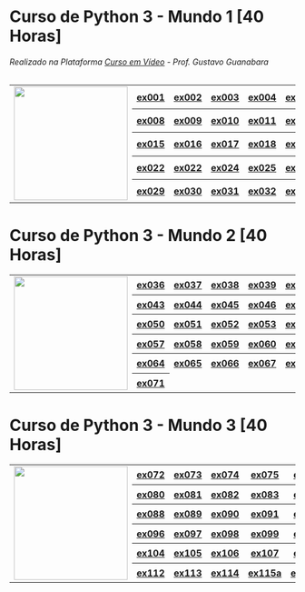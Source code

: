 # Curso de Python 3 - Mundo 1  [40 Horas]
###### Realizado na Plataforma [Curso em Vídeo](https://www.cursoemvideo.com/) - Prof. Gustavo Guanabara
<table style="border-collapse: collapse;">
    <tr>
        <td rowspan="5"><img src="https://github.com/d1000so/curso-de-python-3/blob/main/Python/Python3%E2%80%93Mundo1.png" width="200px"></td>
        <th><a href="https://github.com/d1000so/curso-de-python-3/blob/main/Python/ex001.py">ex001</a></th>
        <th><a href="https://github.com/d1000so/curso-de-python-3/blob/main/Python/ex002.py">ex002</a></th>
        <th><a href="https://github.com/d1000so/curso-de-python-3/blob/main/Python/ex003.py">ex003</a></th>
        <th><a href="https://github.com/d1000so/curso-de-python-3/blob/main/Python/ex004.py">ex004</a></th>
        <th><a href="https://github.com/d1000so/curso-de-python-3/blob/main/Python/ex005.py">ex005</a></th>
        <th><a href="https://github.com/d1000so/curso-de-python-3/blob/main/Python/ex006.py">ex006</a></th>
        <th><a href="https://github.com/d1000so/curso-de-python-3/blob/main/Python/ex007.py">ex007</a></th>
    </tr>
    <tr>
        <th><a href="https://github.com/d1000so/curso-de-python-3/blob/main/Python/ex008.py">ex008</a></th>
        <th><a href="https://github.com/d1000so/curso-de-python-3/blob/main/Python/ex009.py">ex009</a></th>
        <th><a href="https://github.com/d1000so/curso-de-python-3/blob/main/Python/ex010.py">ex010</a></th>
        <th><a href="https://github.com/d1000so/curso-de-python-3/blob/main/Python/ex011.py">ex011</a></th>
        <th><a href="https://github.com/d1000so/curso-de-python-3/blob/main/Python/ex012.py">ex012</a></th>
        <th><a href="https://github.com/d1000so/curso-de-python-3/blob/main/Python/ex013.py">ex013</a></th>
        <th><a href="https://github.com/d1000so/curso-de-python-3/blob/main/Python/ex014.py">ex014</a></th>
    </tr>
    <tr>
        <th><a href="https://github.com/d1000so/curso-de-python-3/blob/main/Python/ex015.py">ex015</a></th>
        <th><a href="https://github.com/d1000so/curso-de-python-3/blob/main/Python/ex016.py">ex016</a></th>
        <th><a href="https://github.com/d1000so/curso-de-python-3/blob/main/Python/ex017.py">ex017</a></th>
        <th><a href="https://github.com/d1000so/curso-de-python-3/blob/main/Python/ex018.py">ex018</a></th>
        <th><a href="https://github.com/d1000so/curso-de-python-3/blob/main/Python/ex019.py">ex019</a></th>
        <th><a href="https://github.com/d1000so/curso-de-python-3/blob/main/Python/ex020.py">ex020</a></th>
        <th><a href="https://github.com/d1000so/curso-de-python-3/blob/main/Python/ex021.py">ex021</a></th>
    </tr>
    <tr>
        <th><a href="https://github.com/d1000so/curso-de-python-3/blob/main/Python/ex022.py">ex022</a></th>
        <th><a href="https://github.com/d1000so/curso-de-python-3/blob/main/Python/ex023.py">ex022</a></th>
        <th><a href="https://github.com/d1000so/curso-de-python-3/blob/main/Python/ex024.py">ex024</a></th>
        <th><a href="https://github.com/d1000so/curso-de-python-3/blob/main/Python/ex025.py">ex025</a></th>
        <th><a href="https://github.com/d1000so/curso-de-python-3/blob/main/Python/ex026.py">ex026</a></th>
        <th><a href="https://github.com/d1000so/curso-de-python-3/blob/main/Python/ex027.py">ex027</a></th>
        <th><a href="https://github.com/d1000so/curso-de-python-3/blob/main/Python/ex028.py">ex028</a></th>
    </tr>
    <tr>
        <th><a href="https://github.com/d1000so/curso-de-python-3/blob/main/Python/ex029.py">ex029</a></th>
        <th><a href="https://github.com/d1000so/curso-de-python-3/blob/main/Python/ex030.py">ex030</a></th>
        <th><a href="https://github.com/d1000so/curso-de-python-3/blob/main/Python/ex031.py">ex031</a></th>
        <th><a href="https://github.com/d1000so/curso-de-python-3/blob/main/Python/ex032.py">ex032</a></th>
        <th><a href="https://github.com/d1000so/curso-de-python-3/blob/main/Python/ex033.py">ex033</a></th>
        <th><a href="https://github.com/d1000so/curso-de-python-3/blob/main/Python/ex034.py">ex034</a></th>
        <th><a href="https://github.com/d1000so/curso-de-python-3/blob/main/Python/ex035.py">ex035</a></th>
    </tr>
</table>

# Curso de Python 3 - Mundo 2  [40 Horas]

<table style="border: none;">
    <tr>
        <td rowspan="6"><img src="https://www.cursoemvideo.com/wp-content/uploads/2019/09/Python3%E2%80%93Mundo2.png" width="200px"></td>
        <th><a href="https://github.com/d1000so/curso-de-python-3/blob/main/Python/ex036.py">ex036</a></th>
        <th><a href="https://github.com/d1000so/curso-de-python-3/blob/main/Python/ex037.py">ex037</a></th>
        <th><a href="https://github.com/d1000so/curso-de-python-3/blob/main/Python/ex038.py">ex038</a></th>
        <th><a href="https://github.com/d1000so/curso-de-python-3/blob/main/Python/ex039.py">ex039</a></th>
        <th><a href="https://github.com/d1000so/curso-de-python-3/blob/main/Python/ex040.py">ex040</a></th>
        <th><a href="https://github.com/d1000so/curso-de-python-3/blob/main/Python/ex041.py">ex041</a></th>
        <th><a href="https://github.com/d1000so/curso-de-python-3/blob/main/Python/ex042.py">ex042</a></th>
    </tr>
    <tr>
        <th><a href="https://github.com/d1000so/curso-de-python-3/blob/main/Python/ex043.py">ex043</a></th>
        <th><a href="https://github.com/d1000so/curso-de-python-3/blob/main/Python/ex044.py">ex044</a></th>
        <th><a href="https://github.com/d1000so/curso-de-python-3/blob/main/Python/ex045.py">ex045</a></th>
        <th><a href="https://github.com/d1000so/curso-de-python-3/blob/main/Python/ex046.py">ex046</a></th>
        <th><a href="https://github.com/d1000so/curso-de-python-3/blob/main/Python/ex047.py">ex047</a></th>
        <th><a href="https://github.com/d1000so/curso-de-python-3/blob/main/Python/ex048.py">ex048</a></th>
        <th><a href="https://github.com/d1000so/curso-de-python-3/blob/main/Python/ex049.py">ex049</a></th>
    </tr>
    <tr>
        <th><a href="https://github.com/d1000so/curso-de-python-3/blob/main/Python/ex050.py">ex050</a></th>
        <th><a href="https://github.com/d1000so/curso-de-python-3/blob/main/Python/ex051.py">ex051</a></th>
        <th><a href="https://github.com/d1000so/curso-de-python-3/blob/main/Python/ex052.py">ex052</a></th>
        <th><a href="https://github.com/d1000so/curso-de-python-3/blob/main/Python/ex053.py">ex053</a></th>
        <th><a href="https://github.com/d1000so/curso-de-python-3/blob/main/Python/ex054.py">ex054</a></th>
        <th><a href="https://github.com/d1000so/curso-de-python-3/blob/main/Python/ex055.py">ex055</a></th>
        <th><a href="https://github.com/d1000so/curso-de-python-3/blob/main/Python/ex056.py">ex056</a></th>
    </tr>
    <tr>
        <th><a href="https://github.com/d1000so/curso-de-python-3/blob/main/Python/ex057.py">ex057</a></th>
        <th><a href="https://github.com/d1000so/curso-de-python-3/blob/main/Python/ex058.py">ex058</a></th>
        <th><a href="https://github.com/d1000so/curso-de-python-3/blob/main/Python/ex059.py">ex059</a></th>
        <th><a href="https://github.com/d1000so/curso-de-python-3/blob/main/Python/ex060.py">ex060</a></th>
        <th><a href="https://github.com/d1000so/curso-de-python-3/blob/main/Python/ex061.py">ex061</a></th>
        <th><a href="https://github.com/d1000so/curso-de-python-3/blob/main/Python/ex062.py">ex062</a></th>
        <th><a href="https://github.com/d1000so/curso-de-python-3/blob/main/Python/ex063.py">ex063</a></th>
    </tr>
    <tr>
        <th><a href="https://github.com/d1000so/curso-de-python-3/blob/main/Python/ex064.py">ex064</a></th>
        <th><a href="https://github.com/d1000so/curso-de-python-3/blob/main/Python/ex065.py">ex065</a></th>
        <th><a href="https://github.com/d1000so/curso-de-python-3/blob/main/Python/ex066.py">ex066</a></th>
        <th><a href="https://github.com/d1000so/curso-de-python-3/blob/main/Python/ex067.py">ex067</a></th>
        <th><a href="https://github.com/d1000so/curso-de-python-3/blob/main/Python/ex068.py">ex068</a></th>
        <th><a href="https://github.com/d1000so/curso-de-python-3/blob/main/Python/ex069.py">ex069</a></th>
        <th><a href="https://github.com/d1000so/curso-de-python-3/blob/main/Python/ex070.py">ex070</a></th>
    </tr>
    <tr>
        <th><a href="https://github.com/d1000so/curso-de-python-3/blob/main/Python/ex071.py">ex071</a></th>
    </tr>
</table>

# Curso de Python 3 - Mundo 3 [40 Horas]

<table style="border: none;">
    <tr>
        <td rowspan="6"><img src="https://www.cursoemvideo.com/wp-content/uploads/2019/09/Python3%E2%80%93Mundo3.png" width="200px"></td>
        <th><a href="https://github.com/d1000so/curso-de-python-3/blob/main/Python/ex072.py">ex072</a></th>
        <th><a href="https://github.com/d1000so/curso-de-python-3/blob/main/Python/ex073.py">ex073</a></th>
        <th><a href="https://github.com/d1000so/curso-de-python-3/blob/main/Python/ex074.py">ex074</a></th>
        <th><a href="https://github.com/d1000so/curso-de-python-3/blob/main/Python/ex075.py">ex075</a></th>
        <th><a href="https://github.com/d1000so/curso-de-python-3/blob/main/Python/ex076.py">ex076</a></th>
        <th><a href="https://github.com/d1000so/curso-de-python-3/blob/main/Python/ex077.py">ex077</a></th>
        <th><a href="https://github.com/d1000so/curso-de-python-3/blob/main/Python/ex078.py">ex078</a></th>
        <th><a href="https://github.com/d1000so/curso-de-python-3/blob/main/Python/ex079.py">ex079</a></th>
    </tr>
    <tr>
        <th><a href="https://github.com/d1000so/curso-de-python-3/blob/main/Python/ex080.py">ex080</a></th>
        <th><a href="https://github.com/d1000so/curso-de-python-3/blob/main/Python/ex081.py">ex081</a></th>
        <th><a href="https://github.com/d1000so/curso-de-python-3/blob/main/Python/ex082.py">ex082</a></th>
        <th><a href="https://github.com/d1000so/curso-de-python-3/blob/main/Python/ex083.py">ex083</a></th>
        <th><a href="https://github.com/d1000so/curso-de-python-3/blob/main/Python/ex084.py">ex084</a></th>
        <th><a href="https://github.com/d1000so/curso-de-python-3/blob/main/Python/ex085.py">ex085</a></th>
        <th><a href="https://github.com/d1000so/curso-de-python-3/blob/main/Python/ex086.py">ex086</a></th>
        <th><a href="https://github.com/d1000so/curso-de-python-3/blob/main/Python/ex087.py">ex087</a></th>
    </tr>
    <tr>
        <th><a href="https://github.com/d1000so/curso-de-python-3/blob/main/Python/ex088.py">ex088</a></th>
        <th><a href="https://github.com/d1000so/curso-de-python-3/blob/main/Python/ex089.py">ex089</a></th>
        <th><a href="https://github.com/d1000so/curso-de-python-3/blob/main/Python/ex090.py">ex090</a></th>
        <th><a href="https://github.com/d1000so/curso-de-python-3/blob/main/Python/ex091.py">ex091</a></th>
        <th><a href="https://github.com/d1000so/curso-de-python-3/blob/main/Python/ex092.py">ex092</a></th>
        <th><a href="https://github.com/d1000so/curso-de-python-3/blob/main/Python/ex093.py">ex093</a></th>
        <th><a href="https://github.com/d1000so/curso-de-python-3/blob/main/Python/ex094.py">ex094</a></th>
        <th><a href="https://github.com/d1000so/curso-de-python-3/blob/main/Python/ex095.py">ex095</a></th>
    </tr>
    <tr>
        <th><a href="https://github.com/d1000so/curso-de-python-3/blob/main/Python/ex096.py">ex096</a></th>
        <th><a href="https://github.com/d1000so/curso-de-python-3/blob/main/Python/ex097.py">ex097</a></th>
        <th><a href="https://github.com/d1000so/curso-de-python-3/blob/main/Python/ex098.py">ex098</a></th>
        <th><a href="https://github.com/d1000so/curso-de-python-3/blob/main/Python/ex099.py">ex099</a></th>
        <th><a href="https://github.com/d1000so/curso-de-python-3/blob/main/Python/ex100.py">ex100</a></th>
        <th><a href="https://github.com/d1000so/curso-de-python-3/blob/main/Python/ex101.py">ex101</a></th>
        <th><a href="https://github.com/d1000so/curso-de-python-3/blob/main/Python/ex102.py">ex102</a></th>
        <th><a href="https://github.com/d1000so/curso-de-python-3/blob/main/Python/ex103.py">ex103</a></th>
    </tr>
    <tr>
        <th><a href="https://github.com/d1000so/curso-de-python-3/blob/main/Python/ex104.py">ex104</a></th>
        <th><a href="https://github.com/d1000so/curso-de-python-3/blob/main/Python/ex105.py">ex105</a></th>
        <th><a href="https://github.com/d1000so/curso-de-python-3/blob/main/Python/ex106.py">ex106</a></th>
        <th><a href="https://github.com/d1000so/curso-de-python-3/blob/main/Python/ex107.py">ex107</a></th>
        <th><a href="https://github.com/d1000so/curso-de-python-3/blob/main/Python/ex108.py">ex108</a></th>
        <th><a href="https://github.com/d1000so/curso-de-python-3/blob/main/Python/ex109.py">ex109</a></th>
        <th><a href="https://github.com/d1000so/curso-de-python-3/blob/main/Python/ex110.py">ex110</a></th>
        <th><a href="https://github.com/d1000so/curso-de-python-3/blob/main/Python/ex111.py">ex111</a></th>
    </tr>
    <tr>
        <th><a href="https://github.com/d1000so/curso-de-python-3/blob/main/Python/ex112.py">ex112</a></th>
        <th><a href="https://github.com/d1000so/curso-de-python-3/blob/main/Python/ex113.py">ex113</a></th>
        <th><a href="https://github.com/d1000so/curso-de-python-3/blob/main/Python/ex114.py">ex114</a></th>
        <th><a href="https://github.com/d1000so/curso-de-python-3/blob/main/Python/ex115a.py">ex115a</a></th>
        <th><a href="https://github.com/d1000so/curso-de-python-3/blob/main/Python/ex115b.py">ex115b</a></th>
        <th><a href="https://github.com/d1000so/curso-de-python-3/blob/main/Python/ex115c.py">ex115c</a></th>
    </tr>
</table>
